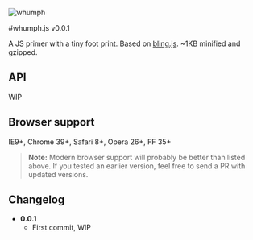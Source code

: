 ![whumph](https://raw.github.com/flovan/whumph/whumph.png)

#whumph.js v0.0.1

A JS primer with a tiny foot print. Based on [bling.js](https://gist.github.com/paulirish/12fb951a8b893a454b32). 
~1KB minified and gzipped.

## API

WIP

## Browser support

IE9+, Chrome 39+, Safari 8+, Opera 26+, FF 35+

> **Note:** Modern browser support will probably be better than listed above. If you tested an earlier version, feel free to send a PR with updated versions.

## Changelog

* **0.0.1**
  * First commit, WIP
